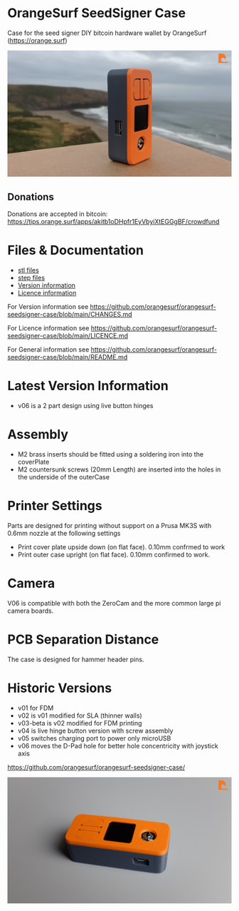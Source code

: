 # OrangeSurf SeedSigner Case
Case for the seed signer DIY bitcoin hardware wallet by OrangeSurf (https://orange.surf)

![ssc-iso](/images/ssc-iso.JPG)

## Donations 
Donations are accepted in bitcoin: https://tips.orange.surf/apps/akitb1oDHpfr1EyVbyiXtEGGgBF/crowdfund

# Files & Documentation 
- [stl files](/stl)
- [step files](/step)
- [Version information](/CHANGES.md)
- [Licence information](/LICENCE.md)

For Version information see https://github.com/orangesurf/orangesurf-seedsigner-case/blob/main/CHANGES.md

For Licence information see https://github.com/orangesurf/orangesurf-seedsigner-case/blob/main/LICENCE.md

For General information see https://github.com/orangesurf/orangesurf-seedsigner-case/blob/main/README.md

# Latest Version Information
- v06 is a 2 part design using live button hinges


# Assembly
- M2 brass inserts should be fitted using a soldering iron into the coverPlate
- M2 countersunk screws (20mm Length) are inserted into the holes in the underside of the outerCase


# Printer Settings
Parts are designed for printing without support on a Prusa MK3S with 0.6mm nozzle at the following settings
- Print cover plate upside down (on flat face). 0.10mm confrmed to work
- Print outer case upright (on flat face). 0.10mm confirmed to work. 


# Camera
V06 is compatible with both the ZeroCam and the more common large pi camera boards.


# PCB Separation Distance
The case is designed for hammer header pins.


# Historic Versions
- v01 for FDM
- v02 is v01 modified for SLA (thinner walls)
- v03-beta is v02 modified for FDM printing 
- v04 is live hinge button version with screw assembly
- v05 switches charging port to power only microUSB
- v06 moves the D-Pad hole for better hole concentricity with joystick axis

https://github.com/orangesurf/orangesurf-seedsigner-case/

![ssc-v5](/images/ssc-v5.png)
